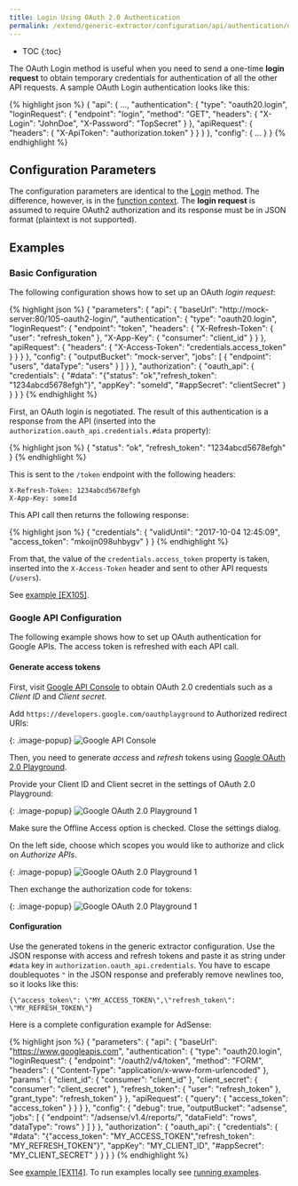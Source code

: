 ```yaml
---
title: Login Using OAuth 2.0 Authentication
permalink: /extend/generic-extractor/configuration/api/authentication/oauth20-login/
---
```


* TOC
{:toc}

The OAuth Login method is useful when you need to send a one-time **login request** to obtain temporary credentials 
for authentication of all the other API requests. A sample OAuth Login authentication looks like this:

{% highlight json %}
{
    "api": {
        ...,
        "authentication": {
            "type": "oauth20.login",
            "loginRequest": {
                "endpoint": "login",
                "method": "GET",
                "headers": {
                    "X-Login": "JohnDoe",
                    "X-Password": "TopSecret"
                }
            },
            "apiRequest": {
                "headers": {
                    "X-ApiToken": "authorization.token"
                }
            }
        }
    },
    "config": {
        ...
    }
}
{% endhighlight %}

## Configuration Parameters
The configuration parameters are identical to the [Login](/extend/generic-extractor/configuration/api/authentication/login/) method.
The difference, however, is in the [function context](/extend/generic-extractor/functions/#oauth-20-login-authentication-context).
The **login request** is assumed to require OAuth2 authorization and its response must be in JSON format (plaintext is not supported).

## Examples

### Basic Configuration
The following configuration shows how to set up an OAuth *login request*:

{% highlight json %}
{
    "parameters": {
        "api": {
            "baseUrl": "http://mock-server:80/105-oauth2-login/",
            "authentication": {
                "type": "oauth20.login",
                "loginRequest": {
                    "endpoint": "token",
                    "headers": {
                        "X-Refresh-Token": {
                            "user": "refresh_token"
                        },
                        "X-App-Key": {
                            "consumer": "client_id"
                        }
                    }
                },
                "apiRequest": {
                    "headers": {
                        "X-Access-Token": "credentials.access_token"
                    }
                }
            }
        },
        "config": {
            "outputBucket": "mock-server",
            "jobs": [
                {
                    "endpoint": "users",
                    "dataType": "users"
                }
            ]
        }
    },
    "authorization": {
        "oauth_api": {
            "credentials": {
                "#data": "{\"status\": \"ok\",\"refresh_token\": \"1234abcd5678efgh\"}",
                "appKey": "someId",
                "#appSecret": "clientSecret"
            }
        }
    }
}
{% endhighlight %}

First, an OAuth login is negotiated. The result of this authentication is a response from the API (inserted into 
the `authorization.oauth_api.credentials.#data` property): 

{% highlight json %}
{
    "status": "ok",
    "refresh_token": "1234abcd5678efgh"
}
{% endhighlight %}

This is sent to the `/token` endpoint with the following headers:

    X-Refresh-Token: 1234abcd5678efgh
    X-App-Key: someId

This API call then returns the following response:

{% highlight json %}
{
	"credentials": {
		"validUntil": "2017-10-04 12:45:09",
		"access_token": "mkoijn098uhbygv"
	}
}
{% endhighlight %}

From that, the value of the `credentials.access_token` property is taken, inserted into the `X-Access-Token` header
and sent to other API requests (`/users`).

See [example [EX105]](https://github.com/keboola/generic-extractor/tree/master/doc/examples/105-oauth2-login).


### Google API Configuration
The following example shows how to set up OAuth authentication for Google APIs. The access token is refreshed with each API call.

#### Generate access tokens 
First, visit [Google API Console](https://console.developers.google.com/apis/credentials) to obtain OAuth 2.0 credentials such as a *Client ID* and *Client secret*.

Add `https://developers.google.com/oauthplayground` to Authorized redirect URIs:
 
{: .image-popup}
![Google API Console](/extend/generic-extractor/api/authentication/oauth20-login-console.png)
 
Then, you need to generate *access* and *refresh* tokens using [Google OAuth 2.0 Playground](https://developers.google.com/oauthplayground/).

Provide your Client ID and Client secret in the settings of OAuth 2.0 Playground:

{: .image-popup}
![Google OAuth 2.0 Playground 1](/extend/generic-extractor/api/authentication/oauth20-login-playground-1.png)

Make sure the Offline Access option is checked.
Close the settings dialog.

On the left side, choose which scopes you would like to authorize and click on *Authorize APIs*.

{: .image-popup}
![Google OAuth 2.0 Playground 1](/extend/generic-extractor/api/authentication/oauth20-login-playground-2.png)

Then exchange the authorization code for tokens:

{: .image-popup}
![Google OAuth 2.0 Playground 1](/extend/generic-extractor/api/authentication/oauth20-login-playground-3.png)

#### Configuration 

Use the generated tokens in the generic extractor configuration. 
Use the JSON response with access and refresh tokens and paste it as string under `#data` key in `authorization.oauth_api.credentials`.
You have to escape doublequotes `"` in the JSON response and preferably remove newlines too, so it looks like this:

`{\"access_token\": \"MY_ACCESS_TOKEN\",\"refresh_token\": \"MY_REFRESH_TOKEN\"}`

Here is a complete configuration example for AdSense:

{% highlight json %}
{
  "parameters": {
    "api": {
      "baseUrl": "https://www.googleapis.com",
      "authentication": {
        "type": "oauth20.login",
        "loginRequest": {
          "endpoint": "/oauth2/v4/token",
          "method": "FORM",
          "headers": {
            "Content-Type": "application/x-www-form-urlencoded"
          },
          "params": {
            "client_id": {
              "consumer": "client_id"
            },
            "client_secret": {
              "consumer": "client_secret"
            },
            "refresh_token": {
              "user": "refresh_token"
            },
            "grant_type": "refresh_token"
          }
        },
        "apiRequest": {
          "query": {
            "access_token": "access_token"
          }
        }
      }
    },
    "config": {
      "debug": true,
      "outputBucket": "adsense",
      "jobs": [
        {
          "endpoint": "/adsense/v1.4/reports/",
          "dataField": "rows",
          "dataType": "rows"
        }
      ]
    }
  },
  "authorization": {
    "oauth_api": {
      "credentials": {
        "#data": "{\"access_token\": \"MY_ACCESS_TOKEN\",\"refresh_token\": \"MY_REFRESH_TOKEN\"}",
        "appKey": "MY_CLIENT_ID",
        "#appSecret": "MY_CLIENT_SECRET"
      }
    }
  }
}
{% endhighlight %}

See [example [EX114]](https://github.com/keboola/generic-extractor/tree/master/doc/examples/114-oauth2-google).
To run examples locally see [running examples](/extend/generic-extractor/running/#running-examples). 



 
